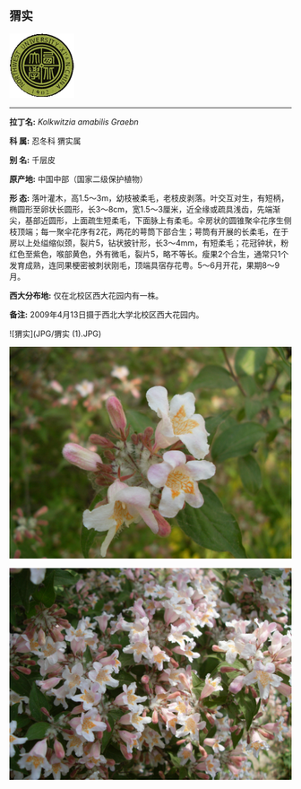 ## 猬实

![西北大学校园网络植物志](JPG/nwu.gif)

---

**拉丁名:**  _Kolkwitzia amabilis Graebn_

**科 属:** 忍冬科 猬实属

**别 名:** 千层皮

**原产地:** 中国中部（国家二级保护植物）

**形  态:** 落叶灌木，高1.5～3m，幼枝被柔毛，老枝皮剥落。叶交互对生，有短柄，椭圆形至卵状长圆形，长3～8cm，宽1.5～3厘米，近全缘或疏具浅齿，先端渐尖，基部近圆形，上面疏生短柔毛，下面脉上有柔毛。伞房状的圆锥聚伞花序生侧枝顶端；每一聚伞花序有2花，两花的萼筒下部合生；萼筒有开展的长柔毛，在于房以上处缢缩似颈，裂片5，钻状披针形，长3～4mm，有短柔毛；花冠钟状，粉红色至紫色，喉部黄色，外有微毛，裂片5，略不等长。瘦果2个合生，通常只1个发育成熟，连同果梗密被刺状刚毛，顶端具宿存花粤。5～6月开花，果期8～9月。

**西大分布地:** 仅在北校区西大花园内有一株。

**备注:** 2009年4月13日摄于西北大学北校区西大花园内。　

![猬实](JPG/猬实 (1).JPG) 

![猬实](JPG/猬实.JPG) 

![猬实](JPG/猬实2.JPG) 

